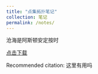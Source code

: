 ```yaml
---
title: "点集拓扑笔记"
collection: 笔记
permalink: /notes/
---
```

沧海是阿斯顿安定按时

[点击下载](http://hehancn.github.io/files/paper1.pdf)

Recommended citation: 这里有用吗

